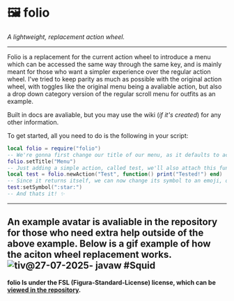 # 🖼️ folio
_A lightweight, replacement action wheel._

---
Folio is a replacement for the current action wheel to introduce a menu which can be accessed the same way through the same key, and is mainly meant for those who want a simpler experience over the regular action wheel. I've tried to keep parity as much as possible with the original action wheel, with toggles like the original menu being a avaliable action, but also a drop down category version of the regular scroll menu for outfits as an example.

Built in docs are avaliable, but you may use the wiki (_if it's created_) for any other information.

To get started, all you need to do is the following in your script:
```lua
local folio = require("folio")
-- We're gonna first change our title of our menu, as it defaults to acitons
folio.setTitle("Menu")
-- Just adding a simple action, called test, we'll also attach this function to it so it does something specific when we run it.
local test = folio.newAction("Test", function() print("Tested!") end)
-- Since it returns itself, we can now change its symbol to an emoji, or one of our textures as it'll appear next to it!
test:setSymbol(":star:")
-- And thats it! ✨
```

---
An example avatar is avaliable in the repository for those who need extra help outside of the above example.
Below is a gif example of how the aciton wheel replacement works.
![tiv@27-07-2025- javaw #Squid](https://github.com/user-attachments/assets/b62e8a94-263d-4cc6-ba87-fa3b59c663d5)
---
**folio Is under the FSL (Figura-Standard-License) license, which can be [viewed in the repository](https://github.com/tivvo/folio/blob/main/LICENSE.md).**
